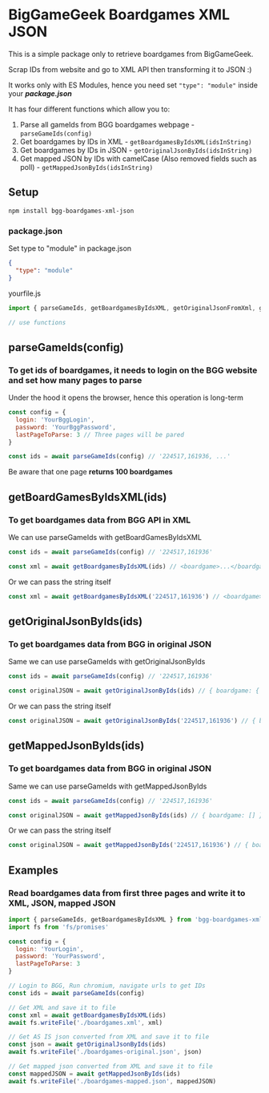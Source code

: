 # BigGameGeek Boardgames XML JSON

This is a simple package only to retrieve boardgames from BigGameGeek.

Scrap IDs from website and go to XML API then transforming it to JSON :)

It works only with ES Modules, hence you need set ```"type": "module"``` inside your ***package.json***

It has four different functions which allow you to:

1. Parse all gameIds from BGG boardgames webpage - ```parseGameIds(config)```
2. Get boardgames by IDs in XML - ```getBoardgamesByIdsXML(idsInString)```
3. Get boardgames by IDs in JSON - ```getOriginalJsonByIds(idsInString)```
4. Get mapped JSON by IDs with camelCase (Also removed fields such as poll) - ```getMappedJsonByIds(idsInString)```

## Setup

```
npm install bgg-boardgames-xml-json
```

### package.json
Set type to "module" in package.json
```json
{
  "type": "module"
}
```

yourfile.js
```javascript
import { parseGameIds, getBoardgamesByIdsXML, getOriginalJsonFromXml, getMappedJsonFromOriginalJson } from 'bgg-boardgames-xml-json'

// use functions
```

## parseGameIds(config)

### To get ids of boardgames, it needs to login on the BGG website and set how many pages to parse

Under the hood it opens the browser, hence this operation is long-term

```javascript
const config = {
  login: 'YourBggLogin',
  password: 'YourBggPassword',
  lastPageToParse: 3 // Three pages will be pared
}

const ids = await parseGameIds(config) // '224517,161936, ...'
```
Be aware that one page **returns 100 boardgames**

## getBoardGamesByIdsXML(ids)
### To get boardgames data from BGG API in XML 

We can use parseGameIds with getBoardGamesByIdsXML
```javascript
const ids = await parseGameIds(config) // '224517,161936'

const xml = await getBoardgamesByIdsXML(ids) // <boardgame>...</boardgame>
```
Or we can pass the string itself
```javascript
const xml = await getBoardgamesByIdsXML('224517,161936') // <boardgame>...</boardgame>
```

## getOriginalJsonByIds(ids)
### To get boardgames data from BGG in original JSON
Same we can use parseGameIds with getOriginalJsonByIds
```javascript
const ids = await parseGameIds(config) // '224517,161936'

const originalJSON = await getOriginalJsonByIds(ids) // { boardgame: { boardgame: [] } }
```
Or we can pass the string itself
```javascript
const originalJSON = await getOriginalJsonByIds('224517,161936') // { boardgame: { boardgame: [] } }
```

## getMappedJsonByIds(ids)
### To get boardgames data from BGG in original JSON
Same we can use parseGameIds with getMappedJsonByIds
```javascript
const ids = await parseGameIds(config) // '224517,161936'

const originalJSON = await getMappedJsonByIds(ids) // { boardgame: [] }
```
Or we can pass the string itself
```javascript
const originalJSON = await getMappedJsonByIds('224517,161936') // { boardgame: [] }
```

## Examples
### Read boardgames data from first three pages and write it to XML, JSON, mapped JSON

```javascript
import { parseGameIds, getBoardgamesByIdsXML } from 'bgg-boardgames-xml-json'
import fs from 'fs/promises'

const config = {
  login: 'YourLogin',
  password: 'YourPassword',
  lastPageToParse: 3
}

// Login to BGG, Run chromium, navigate urls to get IDs
const ids = await parseGameIds(config)

// Get XML and save it to file
const xml = await getBoardgamesByIdsXML(ids)
await fs.writeFile('./boardgames.xml', xml)

// Get AS IS json converted from XML and save it to file
const json = await getOriginalJsonByIds(ids)
await fs.writeFile('./boardgames-original.json', json)

// Get mapped json converted from XML and save it to file
const mappedJSON = await getMappedJsonByIds(ids)
await fs.writeFile('./boardgames-mapped.json', mappedJSON)
```